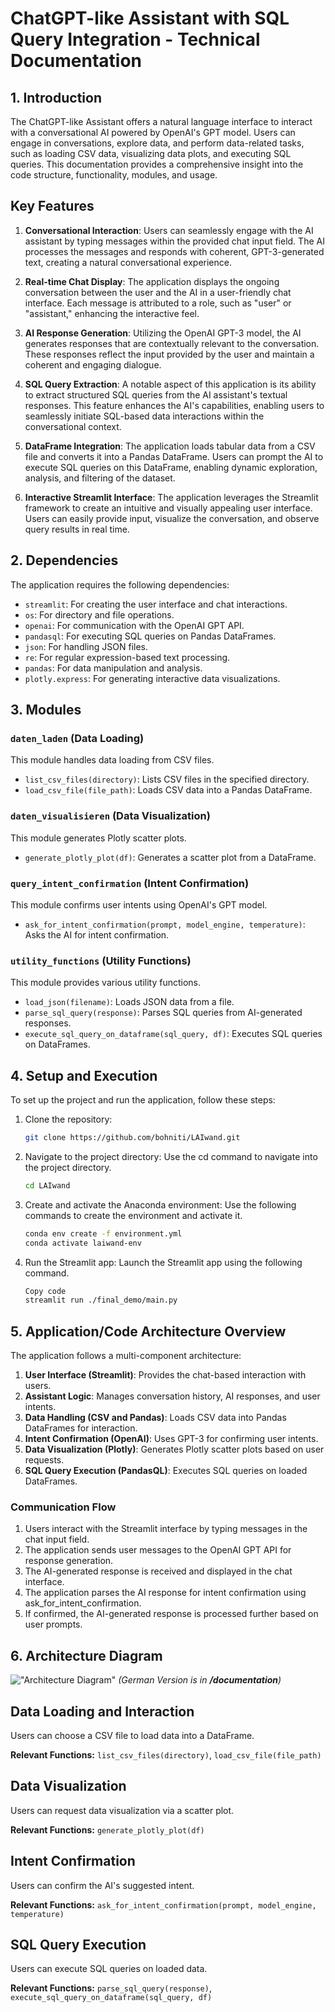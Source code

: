 # ChatGPT-like Assistant with SQL Query Integration - Technical Documentation

## 1. Introduction

The ChatGPT-like Assistant offers a natural language interface to interact with a conversational AI powered by OpenAI's GPT model. Users can engage in conversations, explore data, and perform data-related tasks, such as loading CSV data, visualizing data plots, and executing SQL queries.
This documentation provides a comprehensive insight into the code structure, functionality, modules, and usage.


## Key Features

1. **Conversational Interaction**: Users can seamlessly engage with the AI assistant by typing messages within the provided chat input field. The AI processes the messages and responds with coherent, GPT-3-generated text, creating a natural conversational experience.

2. **Real-time Chat Display**: The application displays the ongoing conversation between the user and the AI in a user-friendly chat interface. Each message is attributed to a role, such as "user" or "assistant," enhancing the interactive feel.

3. **AI Response Generation**: Utilizing the OpenAI GPT-3 model, the AI generates responses that are contextually relevant to the conversation. These responses reflect the input provided by the user and maintain a coherent and engaging dialogue.

4. **SQL Query Extraction**: A notable aspect of this application is its ability to extract structured SQL queries from the AI assistant's textual responses. This feature enhances the AI's capabilities, enabling users to seamlessly initiate SQL-based data interactions within the conversational context.

5. **DataFrame Integration**: The application loads tabular data from a CSV file and converts it into a Pandas DataFrame. Users can prompt the AI to execute SQL queries on this DataFrame, enabling dynamic exploration, analysis, and filtering of the dataset.

6. **Interactive Streamlit Interface**: The application leverages the Streamlit framework to create an intuitive and visually appealing user interface. Users can easily provide input, visualize the conversation, and observe query results in real time.


## 2. Dependencies

The application requires the following dependencies:

- `streamlit`: For creating the user interface and chat interactions.
- `os`: For directory and file operations.
- `openai`: For communication with the OpenAI GPT API.
- `pandasql`: For executing SQL queries on Pandas DataFrames.
- `json`: For handling JSON files.
- `re`: For regular expression-based text processing.
- `pandas`: For data manipulation and analysis.
- `plotly.express`: For generating interactive data visualizations.

## 3. Modules

### `daten_laden` (Data Loading)

This module handles data loading from CSV files.

- `list_csv_files(directory)`: Lists CSV files in the specified directory.
- `load_csv_file(file_path)`: Loads CSV data into a Pandas DataFrame.

### `daten_visualisieren` (Data Visualization)

This module generates Plotly scatter plots.

- `generate_plotly_plot(df)`: Generates a scatter plot from a DataFrame.

### `query_intent_confirmation` (Intent Confirmation)

This module confirms user intents using OpenAI's GPT model.

- `ask_for_intent_confirmation(prompt, model_engine, temperature)`: Asks the AI for intent confirmation.

### `utility_functions` (Utility Functions)

This module provides various utility functions.

- `load_json(filename)`: Loads JSON data from a file.
- `parse_sql_query(response)`: Parses SQL queries from AI-generated responses.
- `execute_sql_query_on_dataframe(sql_query, df)`: Executes SQL queries on DataFrames.


## 4. Setup and Execution

To set up the project and run the application, follow these steps:

1. Clone the repository:
   ```bash
   git clone https://github.com/bohniti/LAIwand.git
2. Navigate to the project directory: Use the cd command to navigate into the project directory.
   ```bash
   cd LAIwand
3. Create and activate the Anaconda environment: Use the following commands to create the environment and activate it.
    ```bash
    conda env create -f environment.yml
    conda activate laiwand-env
4. Run the Streamlit app: Launch the Streamlit app using the following command.
    ```bash
    Copy code
    streamlit run ./final_demo/main.py

## 5. Application/Code Architecture Overview

The application follows a multi-component architecture:

1. **User Interface (Streamlit)**: Provides the chat-based interaction with users.
2. **Assistant Logic**: Manages conversation history, AI responses, and user intents.
3. **Data Handling (CSV and Pandas)**: Loads CSV data into Pandas DataFrames for interaction.
4. **Intent Confirmation (OpenAI)**: Uses GPT-3 for confirming user intents.
5. **Data Visualization (Plotly)**: Generates Plotly scatter plots based on user requests.
6. **SQL Query Execution (PandasQL)**: Executes SQL queries on loaded DataFrames.

### Communication Flow

1. Users interact with the Streamlit interface by typing messages in the chat input field.
2. The application sends user messages to the OpenAI GPT API for response generation.
3. The AI-generated response is received and displayed in the chat interface.
4. The application parses the AI response for intent confirmation using ask_for_intent_confirmation.
5. If confirmed, the AI-generated response is processed further based on user prompts.

## 6. Architecture Diagram

!["Architecture Diagram"](Architecture_Diagram_ENG.png)
_(German Version is in **/documentation**)_

## Data Loading and Interaction

Users can choose a CSV file to load data into a DataFrame.

**Relevant Functions:** `list_csv_files(directory)`, `load_csv_file(file_path)`

## Data Visualization

Users can request data visualization via a scatter plot.

**Relevant Functions:** `generate_plotly_plot(df)`

## Intent Confirmation

Users can confirm the AI's suggested intent.

**Relevant Functions:** `ask_for_intent_confirmation(prompt, model_engine, temperature)`

## SQL Query Execution

Users can execute SQL queries on loaded data.

**Relevant Functions:** `parse_sql_query(response)`, `execute_sql_query_on_dataframe(sql_query, df)`
